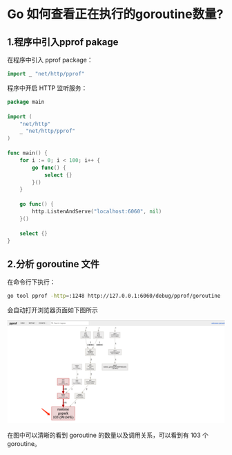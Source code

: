 # Go 如何查看正在执行的goroutine数量?

## 1.程序中引入pprof pakage

在程序中引入 pprof package：

```go
import _ "net/http/pprof"
```

程序中开启 HTTP 监听服务：

```go
package main

import (
    "net/http"
    _ "net/http/pprof"
)

func main() {
    for i := 0; i < 100; i++ {
        go func() {
            select {}
        }()
    }

    go func() {
        http.ListenAndServe("localhost:6060", nil)
    }()

    select {}
}
```

## 2.分析 goroutine 文件

在命令行下执行：

```sh
go tool pprof -http=:1248 http://127.0.0.1:6060/debug/pprof/goroutine
```

会自动打开浏览器页面如下图所示

![goroutine_pprof](../Images/goroutine_pprof.png)

在图中可以清晰的看到 goroutine 的数量以及调用关系，可以看到有 103 个 goroutine。